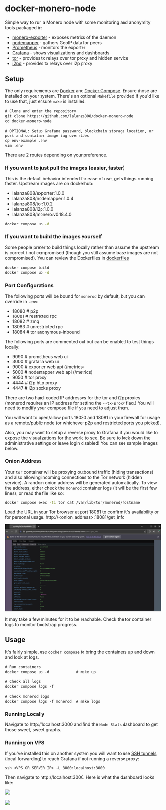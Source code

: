 # docker-monero-node

Simple way to run a Monero node with some monitoring and anonymity tools packaged in:

* [monero-exporter](https://github.com/cirocosta/monero-exporter) - exposes metrics of the daemon
* [nodemapper](./dockerfiles/nodemapper.py) - gathers GeoIP data for peers
* [Prometheus](https://prometheus.io/docs/introduction/overview/) - monitors the exporter
* [Grafana](https://grafana.com/) - shows visualizations and dashboards
* [tor](https://www.torproject.org/) - provides tx relays over tor proxy and hidden service
* [i2pd](https://i2pd.website/) - provides tx relays over i2p proxy


## Setup

The only requirements are [Docker](https://docs.docker.com/get-docker/) and [Docker Compose](https://docs.docker.com/compose/install/). Ensure those are installed on your system. There's an optional `Makefile` provided if you'd like to use that, just ensure `make` is installed.

```
# Clone and enter the repository
git clone https://github.com/lalanza808/docker-monero-node
cd docker-monero-node

# OPTIONAL: Setup Grafana password, blockchain storage location, or port and container image tag overrides
cp env-example .env
vim .env
```

There are 2 routes depending on your preference.

### If you want to just pull the images (easier, faster)

This is the default behavior intended for ease of use, gets things running faster. Upstream images are on dockerhub:

* lalanza808/exporter:1.0.0
* lalanza808/nodemapper:1.0.4
* lalanza808/tor:1.0.2
* lalanza808/i2p:1.0.0
* lalanza808/monero:v0.18.4.0

```bash
docker compose up -d
```

### If you want to build the images yourself

Some people prefer to build things locally rather than assume the upstream is correct / not compromised (though you still assume base images are not compromised). You can review the Dockerfiles in [dockerfiles](./dockerfiles)

```bash
docker compose build
docker compose up -d
```

### Port Configurations

The following ports will be bound for `monerod` by default, but you can override in `.env`:
- 18080   # p2p
- 18081   # restricted rpc
- 18082   # zmq
- 18083   # unrestricted rpc
- 18084   # tor anonymous-inbound

The following ports are commented out but can be enabled to test things locally:
- 9090  # prometheus web ui
- 3000  # grafana web ui
- 9000  # exporter web api (/metrics)
- 5000  # nodemapper web api (/metrics)
- 9050  # tor proxy
- 4444  # i2p http proxy
- 4447  # i2p socks proxy

There are two hard-coded IP addresses for the tor and i2p proxies (monerod requires an IP address for setting the `--tx-proxy` flag.) You will need to modify your compose file if you need to adjust them.

You will want to open/allow ports 18080 and 18081 in your firewall for usage as a remote/public node (or whichever p2p and restricted ports you picked).

Also, you may want to setup a reverse proxy to Grafana if you would like to expose the visualizations for the world to see. Be sure to lock down the administrative settings or leave login disabled! You can see sample images below.

### Onion Address

Your `tor` container will be proxying outbound traffic (hiding transactions) and also allowing incoming connections to the Tor network (hidden service). A random onion address will be generated automatically. To view the address, either check the `monerod` container logs (it will be the first few lines), or read the file like so:

```bash
docker compose exec -ti tor cat /var/lib/tor/monerod/hostname
```

Load the URL in your Tor browser at port 18081 to confirm it's availability or for personal usage. http://<onion_address>:18081/get_info

![](./static/tor.png)

It may take a few minutes for it to be reachable. Check the tor container logs to monitor bootstrap progress.

## Usage

It's fairly simple, use `docker compose` to bring the containers up and down and look at logs.

```
# Run containers
docker compose up -d            # make up

# Check all logs
docker compose logs -f

# Check monerod logs
docker compose logs -f monerod  # make logs
```

### Running Locally

Navigate to http://localhost:3000 and find the `Node Stats` dashboard to get those sweet, sweet graphs.

### Running on VPS

If you've installed this on another system you will want to use [SSH tunnels](https://www.ssh.com/ssh/tunneling/example) (local forwarding) to reach Grafana if not running a reverse proxy:

```
ssh <VPS OR SERVER IP> -L 3000:localhost:3000
```

Then navigate to http://localhost:3000. Here is what the dashboard looks like:

![](static/graf1.png)

![](static/graf2.png)

